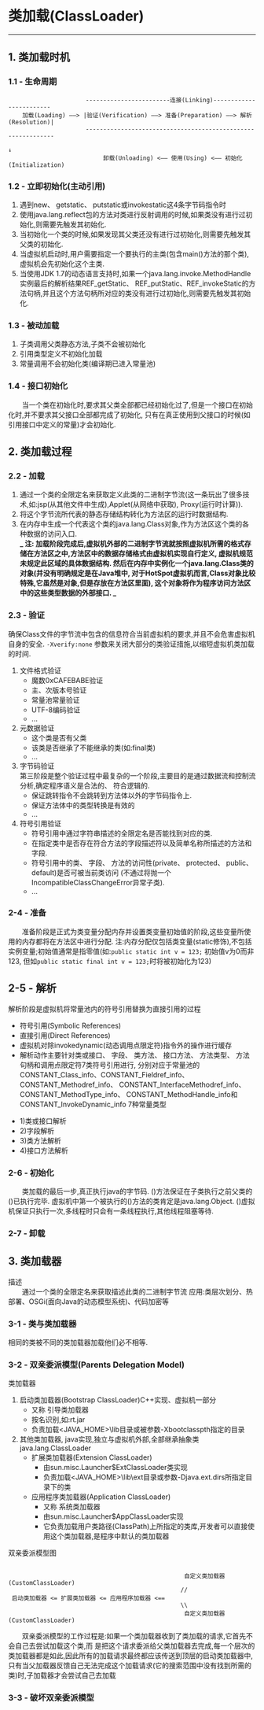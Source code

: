 #                                            类加载(ClassLoader)
----
## 1. 类加载时机
### 1.1 - 生命周期
```
                      ------------------------连接(Linking)------------------------
    加载(Loading) ——> |验证(Verification) ——> 准备(Preparation) ——> 解析(Resolution)|
                      -------------------------------------------------------------
                                                                            ↓
                           卸载(Unloading) <—— 使用(Using) <—— 初始化(Initialization)
```

### 1.2 - 立即初始化(主动引用)  
   1. 遇到new、 getstatic、 putstatic或invokestatic这4条字节码指令时
   2. 使用java.lang.reflect包的方法对类进行反射调用的时候,如果类没有进行过初始化,则需要先触发其初始化.
   3. 当初始化一个类的时候,如果发现其父类还没有进行过初始化,则需要先触发其父类的初始化.
   4. 当虚拟机启动时,用户需要指定一个要执行的主类(包含main()方法的那个类),虚拟机会先初始化这个主类.
   5. 当使用JDK 1.7的动态语言支持时,如果一个java.lang.invoke.MethodHandle实例最后的解析结果REF_getStatic、
      REF_putStatic、REF_invokeStatic的方法句柄,并且这个方法句柄所对应的类没有进行过初始化,则需要先触发其初始化.
      
### 1.3 - 被动加载
   1. 子类调用父类静态方法,子类不会被初始化
   2. 引用类型定义不初始化加载
   3. 常量调用不会初始化类(编译期已进入常量池)
   
### 1.4 - 接口初始化
   &emsp;&emsp;当一个类在初始化时,要求其父类全部都已经初始化过了,但是一个接口在初始化时,并不要求其父接口全部都完成了初始化,
   只有在真正使用到父接口的时候(如引用接口中定义的常量)才会初始化.

## 2. 类加载过程
### 2.2 - 加载
   1. 通过一个类的全限定名来获取定义此类的二进制字节流(这一条玩出了很多技术,如:jsp(从其他文件中生成),Applet(从网络中获取),
        Proxy(运行时计算)).
   2. 将这个字节流所代表的静态存储结构转化为方法区的运行时数据结构.
   3. 在内存中生成一个代表这个类的java.lang.Class对象,作为方法区这个类的各种数据的访问入口.  
   **_ 
   注:
   加载阶段完成后,虚拟机外部的二进制字节流就按照虚拟机所需的格式存储在方法区之中,方法区中的数据存储格式由虚拟机实现自行定义,
   虚拟机规范未规定此区域的具体数据结构. 然后在内存中实例化一个java.lang.Class类的对象(并没有明确规定是在Java堆中,
   对于HotSpot虚拟机而言,Class对象比较特殊,它虽然是对象,但是存放在方法区里面),
   这个对象将作为程序访问方法区中的这些类型数据的外部接口.
   _**

### 2.3 - 验证
   确保Class文件的字节流中包含的信息符合当前虚拟机的要求,并且不会危害虚拟机自身的安全.
   `-Xverify:none`
   参数来关闭大部分的类验证措施,以缩短虚拟机类加载的时间.  
   1.  文件格式验证
        - 魔数0xCAFEBABE验证
        - 主、次版本号验证
        - 常量池常量验证
        - UTF-8编码验证
        - ...
   2.  元数据验证
        - 这个类是否有父类
        - 该类是否继承了不能继承的类(如:final类)
        - ...
   3.  字节码验证  
       第三阶段是整个验证过程中最复杂的一个阶段,主要目的是通过数据流和控制流分析,确定程序语义是合法的、 符合逻辑的.
        - 保证跳转指令不会跳转到方法体以外的字节码指令上.
        - 保证方法体中的类型转换是有效的
        - ...
   4.  符号引用验证
        - 符号引用中通过字符串描述的全限定名是否能找到对应的类.
        - 在指定类中是否存在符合方法的字段描述符以及简单名称所描述的方法和字段.
        - 符号引用中的类、 字段、 方法的访问性(private、 protected、 public、 default)是否可被当前类访问
          (不通过将抛一个IncompatibleClassChangeError异常子类).
        - ...

### 2-4 - 准备
   &emsp;&emsp;准备阶段是正式为类变量分配内存并设置类变量初始值的阶段,这些变量所使用的内存都将在方法区中进行分配.
   注:内存分配仅包括类变量(static修饰),不包括实例变量;初始值通常是指零值(如:`public static int v = 123;` 初始值v为0而非123,
   但如`public static final int v = 123;`时将被初始化为123)

## 2-5 - 解析
   解析阶段是虚拟机将常量池内的符号引用替换为直接引用的过程
   - 符号引用(Symbolic References)
   - 直接引用(Direct References)
   - 虚拟机对除invokedynamic(动态调用点限定符)指令外的操作进行缓存
   - 解析动作主要针对类或接口、 字段、 类方法、 接口方法、 方法类型、 方法句柄和调用点限定符7类符号引用进行,
     分别对应于常量池的CONSTANT_Class_info、CONSTANT_Fieldref_info、 CONSTANT_Methodref_info、
     CONSTANT_InterfaceMethodref_info、 CONSTANT_MethodType_info、
     CONSTANT_MethodHandle_info和CONSTANT_InvokeDynamic_info 7种常量类型
   * 1)类或接口解析
   * 2)字段解析
   * 3)类方法解析
   * 4)接口方法解析

### 2-6 - 初始化
   &emsp;&emsp;类加载的最后一步,真正执行java的字节码.
   <clinit>()方法保证在子类执行之前父类的<clinit>()已执行完毕.
   虚拟机中第一个被执行的<clinit>()方法的类肯定是java.lang.Object.
   <clinit>()虚拟机保证只执行一次,多线程时只会有一条线程执行,其他线程阻塞等待.

### 2-7 - 卸载

## 3. 类加载器
   描述  
   &emsp;&emsp;通过一个类的全限定名来获取描述此类的二进制字节流
   应用:类层次划分、热部署、OSGi(面向Java的动态模型系统)、代码加密等

### 3-1 - 类与类加载器
   相同的类被不同的类加载器加载他们必不相等.

### 3-2 - 双亲委派模型(Parents Delegation Model)
   类加载器  
   1. 启动类加载器(Bootstrap ClassLoader)C++实现、虚拟机一部分
        - 又称 引导类加载器
        - 按名识别,如:rt.jar
        - 负责加载<JAVA_HOME>\lib目录或被参数-Xbootclasspth指定的目录
   2. 其他类加载器, java实现,独立与虚拟机外部,全部继承抽象类java.lang.ClassLoader
        - 扩展类加载器(Extension ClassLoader)
            * 由sun.misc.Launcher$ExtClassLoader类实现
            * 负责加载<JAVA_HOME>\lib\ext目录或参数-Djava.ext.dirs所指定目录下的类
        - 应用程序类加载器(Application ClassLoader)
            * 又称 系统类加载器
            * 由sun.misc.Launcher$AppClassLoader实现
            * 它负责加载用户类路径(ClassPath)上所指定的类库,开发者可以直接使用这个类加载器,是程序中默认的类加载器  

   双亲委派模型图
   ```

                                                     自定义类加载器(CustomClassLoader)
                                                    //
    启动类加载器 <= 扩展类加载器 <= 应用程序加载器 <==
                                                    \\
                                                     自定义类加载器(CustomClassLoader)
   ```
   &emsp;&emsp;双亲委派模型的工作过程是:如果一个类加载器收到了类加载的请求,它首先不会自己去尝试加载这个类,而
   是把这个请求委派给父类加载器去完成,每一个层次的类加载器都是如此,因此所有的加载请求最终都应该传送到顶层的启动类加载器中,
   只有当父加载器反馈自己无法完成这个加载请求(它的搜索范围中没有找到所需的类)时,子加载器才会尝试自己去加载

### 3-3 - 破坏双亲委派模型

